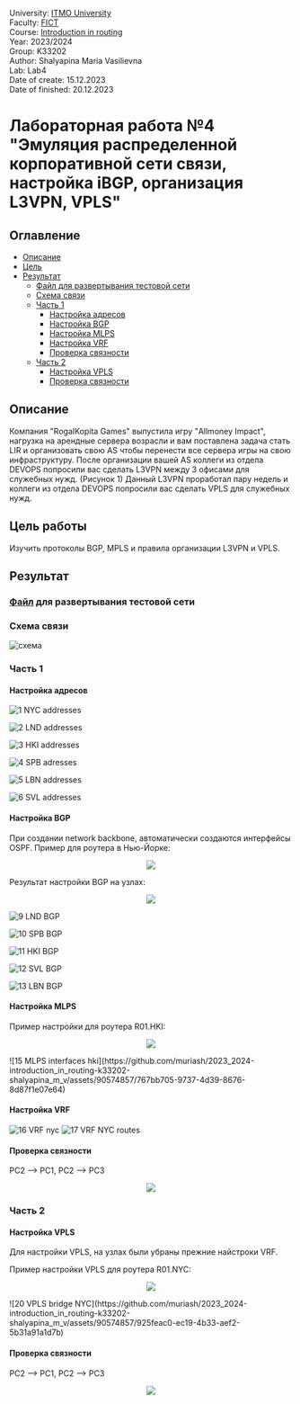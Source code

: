 University: [ITMO University](https://itmo.ru/ru/)  
Faculty: [FICT](https://fict.itmo.ru)  
Course: [Introduction in routing](https://github.com/itmo-ict-faculty/introduction-in-routing)  
Year: 2023/2024  
Group: K33202  
Author: Shalyapina Maria Vasilievna  
Lab: Lab4  
Date of create: 15.12.2023  
Date of finished: 20.12.2023  

# Лабораторная работа №4 "Эмуляция распределенной корпоративной сети связи, настройка iBGP, организация L3VPN, VPLS"

## Оглавление
 - [Описание](#part_1)
 - [Цель](#part_2)
 - [Результат](#part_3)
     - [Файл для развертывания тестовой сети](#part_3.1)
     - [Схема связи](#part_3.2)
     - [Часть 1](#part_3.3)
         - [Настройка адресов](#part_3.3.1)
         - [Настройка BGP](#part_3.3.2)
         - [Настройка MLPS](#part_3.3.3)
         - [Настройка VRF](#part_3.3.4)
         - [Проверка связности](#part_3.3.5)
      - [Часть 2](#part_3.4)
         - [Настройка VPLS](#part_3.4.1)
         - [Проверка связности](#part_3.4.2)

## <a name="part_1">Описание</a>
Компания "RogaIKopita Games" выпустила игру "Allmoney Impact", нагрузка на арендные сервера возрасли и вам поставлена задача стать LIR и организовать свою AS чтобы перенести все сервера игры на свою инфраструктуру. После организации вашей AS коллеги из отдела DEVOPS попросили вас сделать L3VPN между 3 офисами для служебных нужд. (Рисунок 1) Данный L3VPN проработал пару недель и коллеги из отдела DEVOPS попросили вас сделать VPLS для служебных нужд.

## <a name="part_2">Цель работы</a>
Изучить протоколы BGP, MPLS и правила организации L3VPN и VPLS.

## <a name="part_3">Результат</a>

### <a name="part_3.1"> [Файл](https://github.com/muriash/2023_2024-introduction_in_routing-k33202-shalyapina_m_v/blob/main/lab4/topo4.yaml) для развертывания тестовой сети</a>

### <a name="part_3.2">Схема связи</a>
![схема](https://github.com/muriash/2023_2024-introduction_in_routing-k33202-shalyapina_m_v/assets/90574857/39df8ed5-2d71-4258-b2a1-7fead124244b)


### <a name="part_3.3">Часть 1</a>

#### <a name="part_3.3.1">Настройка адресов</a>
![1 NYC addresses](https://github.com/muriash/2023_2024-introduction_in_routing-k33202-shalyapina_m_v/assets/90574857/c4108878-0b06-472d-8804-9205a8de0b17)

![2 LND addresses](https://github.com/muriash/2023_2024-introduction_in_routing-k33202-shalyapina_m_v/assets/90574857/3cba78a2-e093-42bf-beeb-5e3683afca71)

![3 HKI addresses](https://github.com/muriash/2023_2024-introduction_in_routing-k33202-shalyapina_m_v/assets/90574857/dd27281c-e73b-4607-9902-26d192f2f61c)

![4 SPB adresses](https://github.com/muriash/2023_2024-introduction_in_routing-k33202-shalyapina_m_v/assets/90574857/d1138266-af86-4ce2-8583-54ed86253093)

![5 LBN addresses](https://github.com/muriash/2023_2024-introduction_in_routing-k33202-shalyapina_m_v/assets/90574857/ba59f0a4-42a8-4155-9161-26a47fdc736a)

![6 SVL addresses](https://github.com/muriash/2023_2024-introduction_in_routing-k33202-shalyapina_m_v/assets/90574857/571570a2-2f6b-4c0d-817c-050fca31fd89)

#### <a name="part_3.3.2">Настройка BGP</a>

При создании network backbone, автоматически создаются интерфейсы OSPF. Пример для роутера в Нью-Йорке:
<p align=center><img src="https://github.com/muriash/2023_2024-introduction_in_routing-k33202-shalyapina_m_v/assets/90574857/71794643-563b-46c5-9681-9f740c56c171"></p>

Результат настройки BGP на узлах:
<p align=center><img src="https://github.com/muriash/2023_2024-introduction_in_routing-k33202-shalyapina_m_v/assets/90574857/cff74e7f-9aec-4844-b546-26247fbabdfe"></p>

![9 LND BGP](https://github.com/muriash/2023_2024-introduction_in_routing-k33202-shalyapina_m_v/assets/90574857/9ae9d334-50de-4f04-baee-2193dde5427b)

![10 SPB BGP](https://github.com/muriash/2023_2024-introduction_in_routing-k33202-shalyapina_m_v/assets/90574857/8ab16d1e-ab1a-4f49-920f-e2232c4ae3be)

![11 HKI BGP](https://github.com/muriash/2023_2024-introduction_in_routing-k33202-shalyapina_m_v/assets/90574857/4d67a152-44e8-4d58-b079-1d4d21030f9e)

![12 SVL BGP](https://github.com/muriash/2023_2024-introduction_in_routing-k33202-shalyapina_m_v/assets/90574857/1ec12a11-5030-435a-9b68-e933e39ea3e5)

![13 LBN BGP](https://github.com/muriash/2023_2024-introduction_in_routing-k33202-shalyapina_m_v/assets/90574857/bd2e301a-e71e-4440-b7a0-cb2d3cc0d429)


#### <a name="part_3.3.3">Настройка MLPS</a>

Пример настройки для роутера R01.HKI:
<p align=center><img src="https://github.com/muriash/2023_2024-introduction_in_routing-k33202-shalyapina_m_v/assets/90574857/dfb6ea1f-e9c2-4014-beb6-2f5545cc312c"></p>
![15 MLPS interfaces hki](https://github.com/muriash/2023_2024-introduction_in_routing-k33202-shalyapina_m_v/assets/90574857/767bb705-9737-4d39-8676-8d87f1e07e64)


#### <a name="part_3.3.4">Настройка VRF</a>
![16 VRF nyc](https://github.com/muriash/2023_2024-introduction_in_routing-k33202-shalyapina_m_v/assets/90574857/28f364fc-e3fc-4624-bcf2-90436c731f8e)
![17 VRF NYC routes](https://github.com/muriash/2023_2024-introduction_in_routing-k33202-shalyapina_m_v/assets/90574857/78da3d17-13b1-4a17-a090-a1b8400d5afb)

#### <a name="part_3.3.5">Проверка связности</a>
PC2 --> PC1, PC2 --> PC3
<p align=center><img src="https://github.com/muriash/2023_2024-introduction_in_routing-k33202-shalyapina_m_v/assets/90574857/68ddd672-942b-490f-ab79-ceb8e1410c1d"></p>


### <a name="part_3.4">Часть 2</a>

#### <a name="part_3.4.1">Настройка VPLS</a>
Для настройки VPLS, на узлах были убраны прежние найстроки VRF.

Пример настройки VPLS для роутера R01.NYC:
<p align=center><img src="https://github.com/muriash/2023_2024-introduction_in_routing-k33202-shalyapina_m_v/assets/90574857/4e96b1ca-43c2-49ac-9f4f-f55fce6cea18"></p>
![20 VPLS bridge NYC](https://github.com/muriash/2023_2024-introduction_in_routing-k33202-shalyapina_m_v/assets/90574857/925feac0-ec19-4b33-aef2-5b31a91a1d7b)

#### <a name="part_3.4.2">Проверка связности </a>
PC2 --> PC1, PC2 --> PC3
<p align=center><img src="https://github.com/muriash/2023_2024-introduction_in_routing-k33202-shalyapina_m_v/assets/90574857/6bbb6ce6-40f1-4ac9-a335-73e1937a0047"></p>








